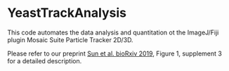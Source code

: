 # YeastTrackAnalysis
This code automates the data analysis and quantitation ot the ImageJ/Fiji plugin Mosaic Suite Particle Tracker 2D/3D.

Please refer to our preprint [Sun et al. bioRxiv 2019](https://www.biorxiv.org/content/10.1101/733543v1), Figure 1, supplement 3 for a detailed description.
